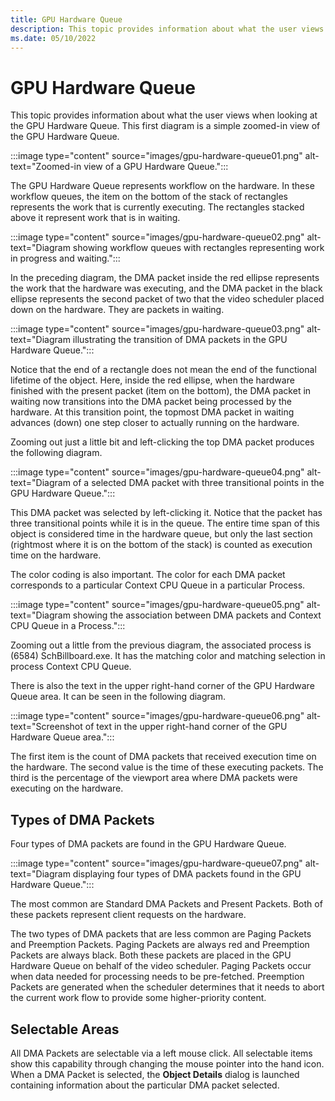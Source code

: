 ```yaml
---
title: GPU Hardware Queue
description: This topic provides information about what the user views when looking at the GPU Hardware Queue. 
ms.date: 05/10/2022
---
```


# GPU Hardware Queue

This topic provides information about what the user views when looking at the GPU Hardware Queue. This first diagram is a simple zoomed-in view of the GPU Hardware Queue.

:::image type="content" source="images/gpu-hardware-queue01.png" alt-text="Zoomed-in view of a GPU Hardware Queue.":::

The GPU Hardware Queue represents workflow on the hardware. In these workflow queues, the item on the bottom of the stack of rectangles represents the work that is currently executing. The rectangles stacked above it represent work that is in waiting.

:::image type="content" source="images/gpu-hardware-queue02.png" alt-text="Diagram showing workflow queues with rectangles representing work in progress and waiting.":::

In the preceding diagram, the DMA packet inside the red ellipse represents the work that the hardware was executing, and the DMA packet in the black ellipse represents the second packet of two that the video scheduler placed down on the hardware. They are packets in waiting.

:::image type="content" source="images/gpu-hardware-queue03.png" alt-text="Diagram illustrating the transition of DMA packets in the GPU Hardware Queue.":::

Notice that the end of a rectangle does not mean the end of the functional lifetime of the object. Here, inside the red ellipse, when the hardware finished with the present packet (item on the bottom), the DMA packet in waiting now transitions into the DMA packet being processed by the hardware. At this transition point, the topmost DMA packet in waiting advances (down) one step closer to actually running on the hardware.

Zooming out just a little bit and left-clicking the top DMA packet produces the following diagram.

:::image type="content" source="images/gpu-hardware-queue04.png" alt-text="Diagram of a selected DMA packet with three transitional points in the GPU Hardware Queue.":::

This DMA packet was selected by left-clicking it. Notice that the packet has three transitional points while it is in the queue. The entire time span of this object is considered time in the hardware queue, but only the last section (rightmost where it is on the bottom of the stack) is counted as execution time on the hardware.

The color coding is also important. The color for each DMA packet corresponds to a particular Context CPU Queue in a particular Process.

:::image type="content" source="images/gpu-hardware-queue05.png" alt-text="Diagram showing the association between DMA packets and Context CPU Queue in a Process.":::

Zooming out a little from the previous diagram, the associated process is (6584) SchBillboard.exe. It has the matching color and matching selection in process Context CPU Queue.

There is also the text in the upper right-hand corner of the GPU Hardware Queue area. It can be seen in the following diagram.

:::image type="content" source="images/gpu-hardware-queue06.png" alt-text="Screenshot of text in the upper right-hand corner of the GPU Hardware Queue area.":::

The first item is the count of DMA packets that received execution time on the hardware. The second value is the time of these executing packets. The third is the percentage of the viewport area where DMA packets were executing on the hardware.

## Types of DMA Packets

Four types of DMA packets are found in the GPU Hardware Queue.

:::image type="content" source="images/gpu-hardware-queue07.png" alt-text="Diagram displaying four types of DMA packets found in the GPU Hardware Queue.":::

The most common are Standard DMA Packets and Present Packets. Both of these packets represent client requests on the hardware.

The two types of DMA packets that are less common are Paging Packets and Preemption Packets. Paging Packets are always red and Preemption Packets are always black. Both these packets are placed in the GPU Hardware Queue on behalf of the video scheduler. Paging Packets occur when data needed for processing needs to be pre-fetched. Preemption Packets are generated when the scheduler determines that it needs to abort the current work flow to provide some higher-priority content.

## Selectable Areas

All DMA Packets are selectable via a left mouse click. All selectable items show this capability through changing the mouse pointer into the hand icon. When a DMA Packet is selected, the **Object Details** dialog is launched containing information about the particular DMA packet selected.
